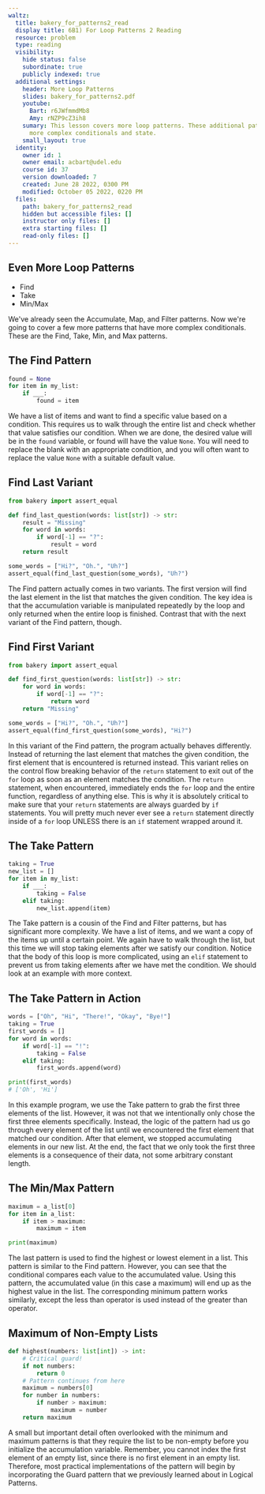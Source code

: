 ```yaml
---
waltz:
  title: bakery_for_patterns2_read
  display title: 6B1) For Loop Patterns 2 Reading
  resource: problem
  type: reading
  visibility:
    hide status: false
    subordinate: true
    publicly indexed: true
  additional settings:
    header: More Loop Patterns
    slides: bakery_for_patterns2.pdf
    youtube:
      Bart: r6JWfmmdMb8
      Amy: rNZP9cZ3ih8
    sumary: This lesson covers more loop patterns. These additional patterns involve
      more complex conditionals and state.
    small_layout: true
  identity:
    owner id: 1
    owner email: acbart@udel.edu
    course id: 37
    version downloaded: 7
    created: June 28 2022, 0300 PM
    modified: October 05 2022, 0220 PM
  files:
    path: bakery_for_patterns2_read
    hidden but accessible files: []
    instructor only files: []
    extra starting files: []
    read-only files: []
---
```

## Even More Loop Patterns

* Find
* Take
* Min/Max

We've already seen the Accumulate, Map, and Filter patterns.
Now we're going to cover a few more patterns that have more complex conditionals.
These are the Find, Take, Min, and Max patterns.

## The Find Pattern

```python
found = None
for item in my_list:
    if ___:
        found = item
```

We have a list of items and want to find a specific value based on a condition.
This requires us to walk through the entire list and check whether that value satisfies our condition.
When we are done, the desired value will be in the `found` variable, or found will have the value `None`.
You will need to replace the blank with an appropriate condition, and you will often want to replace the value `None` with a suitable default value.

## Find Last Variant

```python find-last-variant
from bakery import assert_equal

def find_last_question(words: list[str]) -> str:
    result = "Missing"
    for word in words:
        if word[-1] == "?":
            result = word
    return result

some_words = ["Hi?", "Oh.", "Uh?"]
assert_equal(find_last_question(some_words), "Uh?")
```

The Find pattern actually comes in two variants.
The first version will find the last element in the list that matches the given condition.
The key idea is that the accumulation variable is manipulated repeatedly by the loop and only returned when the entire loop is finished.
Contrast that with the next variant of the Find pattern, though.

## Find First Variant

```python find-last-variant
from bakery import assert_equal

def find_first_question(words: list[str]) -> str:
    for word in words:
        if word[-1] == "?":
            return word
    return "Missing"

some_words = ["Hi?", "Oh.", "Uh?"]
assert_equal(find_first_question(some_words), "Hi?")
```

In this variant of the Find pattern, the program actually behaves differently.
Instead of returning the last element that matches the given condition, the first element that is encountered is returned instead.
This variant relies on the control flow breaking behavior of the `return` statement to exit out of the `for` loop as soon as an element matches the condition.
The `return` statement, when encountered, immediately ends the `for` loop and the entire function, regardless of anything else.
This is why it is absolutely critical to make sure that your `return` statements are always guarded by `if` statements.
You will pretty much never ever see a `return` statement directly inside of a `for` loop UNLESS there is an `if` statement wrapped around it.

## The Take Pattern

```python
taking = True
new_list = []
for item in my_list:
    if ___:
        taking = False
    elif taking:
        new_list.append(item)
```

The Take pattern is a cousin of the Find and Filter patterns, but has significant more complexity.
We have a list of items, and we want a copy of the items up until a certain point.
We again have to walk through the list, but this time we will stop taking elements
after we satisfy our condition.
Notice that the body of this loop is more complicated, using an `elif` statement
to prevent us from taking elements after we have met the condition.
We should look at an example with more context.

## The Take Pattern in Action

```python take-pattern-example
words = ["Oh", "Hi", "There!", "Okay", "Bye!"]
taking = True
first_words = []
for word in words:
    if word[-1] == "!":
        taking = False
    elif taking:
        first_words.append(word)

print(first_words)
# ['Oh', 'Hi']
```

In this example program, we use the Take pattern to grab the first three elements of the list.
However, it was not that we intentionally only chose the first three elements specifically.
Instead, the logic of the pattern had us go through every element of the list until we encountered the first element that matched our condition.
After that element, we stopped accumulating elements in our new list.
At the end, the fact that we only took the first three elements is a consequence of their data, not some arbitrary constant length.

## The Min/Max Pattern

```python max-pattern
maximum = a_list[0]
for item in a_list:
    if item > maximum:
        maximum = item

print(maximum)
```

The last pattern is used to find the highest or lowest element in a list.
This pattern is similar to the Find pattern.
However, you can see that the conditional compares each value to the accumulated value.
Using this pattern, the accumulated value (in this case a maximum) will end up as the highest value in the list.
The corresponding minimum pattern works similarly, except the less than operator is used instead of the greater than operator.

## Maximum of Non-Empty Lists

```python non-empty-max
def highest(numbers: list[int]) -> int:
    # Critical guard!
    if not numbers:
        return 0
    # Pattern continues from here
    maximum = numbers[0]
    for number in numbers:
        if number > maximum:
            maximum = number
    return maximum
```

A small but important detail often overlooked with the minimum and maximum patterns is that they require the list to be non-empty before you initialize the accumulation variable.
Remember, you cannot index the first element of an empty list, since there is no first element in an empty list.
Therefore, most practical implementations of the pattern will begin by incorporating the Guard pattern that we previously learned about in Logical Patterns.